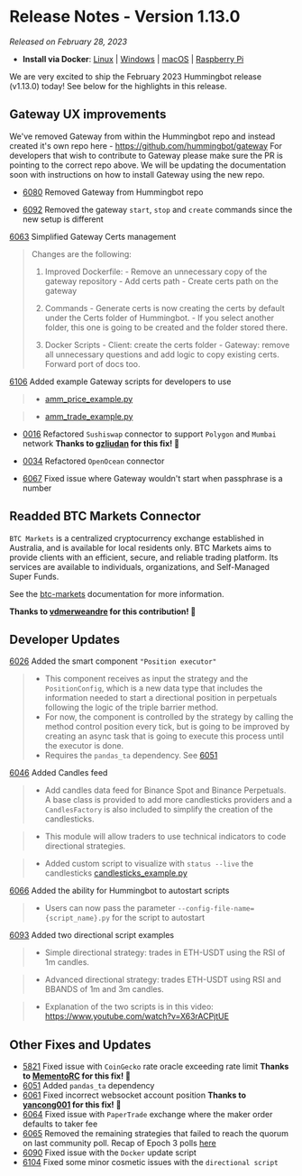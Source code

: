 # Release Notes - Version 1.13.0

*Released on February 28, 2023*

- **Install via Docker**: [Linux](/installation/docker/#linuxubuntu) | [Windows](/installation/docker/#windows) | [macOS](/installation/docker/#macos) | [Raspberry Pi](/installation/raspberry-pi/#install-via-docker)

We are very excited to ship the February 2023 Hummingbot release (v1.13.0) today! See below for the highlights in this release.

## Gateway UX improvements

We've removed Gateway from within the Hummingbot repo and instead created it's own repo here - <https://github.com/hummingbot/gateway>
For developers that wish to contribute to Gateway please make sure the PR is pointing to the correct repo above. We will be updating the documentation soon with instructions on how to install Gateway using the new repo.

- [6080](https://github.com/hummingbot/hummingbot/pull/6080) Removed Gateway from Hummingbot repo

- [6092](https://github.com/hummingbot/hummingbot/pull/6092) Removed the gateway `start`, `stop` and `create` commands since the new setup is different

[6063](https://github.com/hummingbot/hummingbot/pull/6063) Simplified Gateway Certs management

> Changes are the following:
>
>   1. Improved Dockerfile:
>     - Remove an unnecessary copy of the gateway repository
>     - Add certs path
>     - Create certs path on the gateway
>
>   2. Commands
>     - Generate certs is now creating the certs by default under the Certs folder of Hummingbot.
>     - If you select another folder, this one is going to be created and the folder stored there.
>
>   3. Docker Scripts
>     - Client: create the certs folder
>     - Gateway: remove all unnecessary questions and add logic to copy existing certs. Forward port of docs too.

[6106](https://github.com/hummingbot/hummingbot/pull/6106) Added example Gateway scripts for developers to use

> - [amm_price_example.py](https://github.com/hummingbot/hummingbot/blob/master/scripts/amm_price_example.py)
  
> - [amm_trade_example.py](https://github.com/hummingbot/hummingbot/blob/master/scripts/amm_trade_example.py)

- [0016](https://github.com/hummingbot/gateway/pull/0016) Refactored `Sushiswap` connector to support `Polygon` and `Mumbai` network **Thanks to [gzliudan](https://github.com/gzliudan) for this fix! 🙏**

- [0034](https://github.com/hummingbot/gateway/pull/0034) Refactored `OpenOcean` connector

- [6067](https://github.com/hummingbot/hummingbot/pull/6067) Fixed issue where Gateway wouldn't start when passphrase is a number

## Readded BTC Markets Connector

`BTC Markets` is a centralized cryptocurrency exchange established in Australia, and is available for local residents only. BTC Markets aims to provide clients with an efficient, secure, and reliable trading platform. Its services are available to individuals, organizations, and Self-Managed Super Funds.

See the [btc-markets](/exchanges/btc-markets/) documentation for more information.

**Thanks to [vdmerweandre](https://github.com/vdmerweandre) for this contribution! 🙏**

## Developer Updates

[6026](https://github.com/hummingbot/hummingbot/pull/6026) Added the smart component `"Position executor"`

> - This component receives as input the strategy and the `PositionConfig`, which is a new data type that includes the information needed to start a directional position in perpetuals following the logic of the triple barrier method.
> - For now, the component is controlled by the strategy by calling the method control position every tick, but is going to be improved by creating an async task that is going to execute this process until the executor is done.
> - Requires the `pandas_ta` dependency. See [6051](https://github.com/hummingbot/hummingbot/pull/6051)

[6046](https://github.com/hummingbot/hummingbot/pull/6046) Added Candles feed
  
> - Add candles data feed for Binance Spot and Binance Perpetuals. A base class is provided to add more candlesticks providers and a `CandlesFactory` is also included to simplify the creation of the candlesticks.

> - This module will allow traders to use technical indicators to code directional strategies.

> - Added custom script to visualize with `status --live` the candlesticks [candlesticks_example.py](https://github.com/hummingbot/hummingbot/blob/master/scripts/candlesticks_example.py)

[6066](https://github.com/hummingbot/hummingbot/pull/6066) Added the ability for Hummingbot to autostart scripts

> - Users can now pass the parameter `--config-file-name={script_name}.py` for the script to autostart

[6093](https://github.com/hummingbot/hummingbot/pull/6093) Added two directional script examples
  
> - Simple directional strategy: trades in ETH-USDT using the RSI of 1m candles.

> - Advanced directional strategy: trades ETH-USDT using RSI and BBANDS of 1m and 3m candles.

> - Explanation of the two scripts is in this video: <https://www.youtube.com/watch?v=X63rACPjtUE>

## Other Fixes and Updates

- [5821](https://github.com/hummingbot/hummingbot/pull/5821) Fixed issue with `CoinGecko` rate oracle exceeding rate limit **Thanks to [MementoRC](https://github.com/MementoRC) for this fix! 🙏**
- [6051](https://github.com/hummingbot/hummingbot/pull/6051) Added `pandas_ta` dependency
- [6061](https://github.com/hummingbot/hummingbot/pull/6061) Fixed incorrect websocket account position **Thanks to [yancong001](https://github.com/yancong001) for this fix! 🙏**
- [6064](https://github.com/hummingbot/hummingbot/pull/6064) Fixed issue with `PaperTrade` exchange where the maker order defaults to taker fee
- [6065](https://github.com/hummingbot/hummingbot/pull/6065) Removed the remaining strategies that failed to reach the quorum on last community poll. Recap of Epoch 3 polls [here](https://blog.hummingbot.org/epoch-3-polls/)
- [6090](https://github.com/hummingbot/hummingbot/pull/6090) Fixed issue with the `Docker` update script
- [6104](https://github.com/hummingbot/hummingbot/pull/6104) Fixed some minor cosmetic issues with the `directional script`
